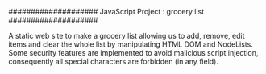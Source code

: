 #################### JavaScript Project : grocery list ####################

A static web site to make a grocery list allowing us to add, remove, edit items and clear the whole list by manipulating HTML DOM and NodeLists. Some security features are implemented to avoid malicious script injection, consequently all special characters are forbidden (in any field).
